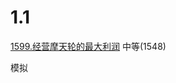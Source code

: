 1.1
=====
[1599.经营摩天轮的最大利润](https://leetcode.cn/problems/maximum-profit-of-operating-a-centennial-wheel/) 中等(1548)

模拟
